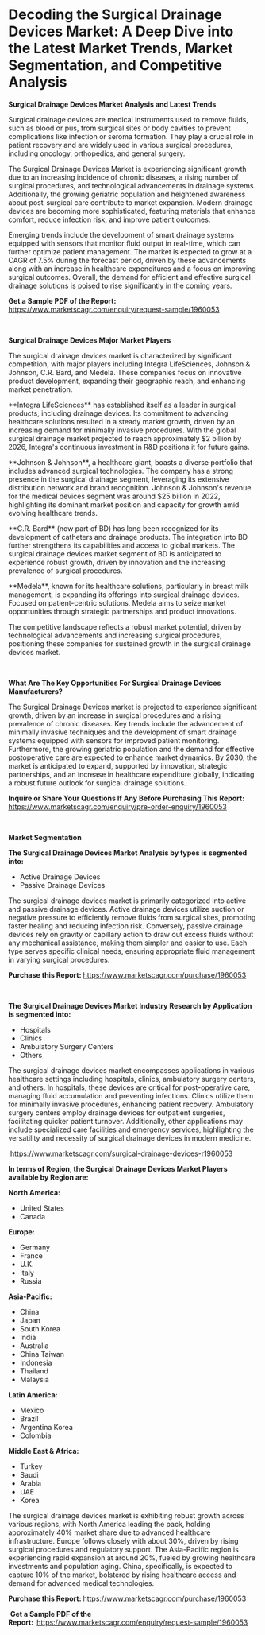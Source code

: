 <p><h1>Decoding the Surgical Drainage Devices Market: A Deep Dive into the Latest Market Trends, Market Segmentation, and Competitive Analysis</h1></p><p><strong>Surgical Drainage Devices Market Analysis and Latest Trends</strong></p>
<p><p>Surgical drainage devices are medical instruments used to remove fluids, such as blood or pus, from surgical sites or body cavities to prevent complications like infection or seroma formation. They play a crucial role in patient recovery and are widely used in various surgical procedures, including oncology, orthopedics, and general surgery. </p><p>The Surgical Drainage Devices Market is experiencing significant growth due to an increasing incidence of chronic diseases, a rising number of surgical procedures, and technological advancements in drainage systems. Additionally, the growing geriatric population and heightened awareness about post-surgical care contribute to market expansion. Modern drainage devices are becoming more sophisticated, featuring materials that enhance comfort, reduce infection risk, and improve patient outcomes. </p><p>Emerging trends include the development of smart drainage systems equipped with sensors that monitor fluid output in real-time, which can further optimize patient management. The market is expected to grow at a CAGR of 7.5% during the forecast period, driven by these advancements along with an increase in healthcare expenditures and a focus on improving surgical outcomes. Overall, the demand for efficient and effective surgical drainage solutions is poised to rise significantly in the coming years.</p></p>
<p><strong>Get a Sample PDF of the Report:&nbsp;</strong> <a href="https://www.marketscagr.com/enquiry/request-sample/1960053?utm_campaign=3577&utm_medium=2&utm_source=Github&utm_content=ia&utm_term=13042025&utm_id=surgical-drainage-devices">https://www.marketscagr.com/enquiry/request-sample/1960053</a></p>
<p>&nbsp;</p>
<p><strong>Surgical Drainage Devices Major Market Players</strong></p>
<p><p>The surgical drainage devices market is characterized by significant competition, with major players including Integra LifeSciences, Johnson & Johnson, C.R. Bard, and Medela. These companies focus on innovative product development, expanding their geographic reach, and enhancing market penetration.</p><p>**Integra LifeSciences** has established itself as a leader in surgical products, including drainage devices. Its commitment to advancing healthcare solutions resulted in a steady market growth, driven by an increasing demand for minimally invasive procedures. With the global surgical drainage market projected to reach approximately $2 billion by 2026, Integra's continuous investment in R&D positions it for future gains.</p><p>**Johnson & Johnson**, a healthcare giant, boasts a diverse portfolio that includes advanced surgical technologies. The company has a strong presence in the surgical drainage segment, leveraging its extensive distribution network and brand recognition. Johnson & Johnson's revenue for the medical devices segment was around $25 billion in 2022, highlighting its dominant market position and capacity for growth amid evolving healthcare trends.</p><p>**C.R. Bard** (now part of BD) has long been recognized for its development of catheters and drainage products. The integration into BD further strengthens its capabilities and access to global markets. The surgical drainage devices market segment of BD is anticipated to experience robust growth, driven by innovation and the increasing prevalence of surgical procedures.</p><p>**Medela**, known for its healthcare solutions, particularly in breast milk management, is expanding its offerings into surgical drainage devices. Focused on patient-centric solutions, Medela aims to seize market opportunities through strategic partnerships and product innovations.</p><p>The competitive landscape reflects a robust market potential, driven by technological advancements and increasing surgical procedures, positioning these companies for sustained growth in the surgical drainage devices market.</p></p>
<p>&nbsp;</p>
<p><strong>What Are The Key Opportunities For Surgical Drainage Devices Manufacturers?</strong></p>
<p><p>The Surgical Drainage Devices market is projected to experience significant growth, driven by an increase in surgical procedures and a rising prevalence of chronic diseases. Key trends include the advancement of minimally invasive techniques and the development of smart drainage systems equipped with sensors for improved patient monitoring. Furthermore, the growing geriatric population and the demand for effective postoperative care are expected to enhance market dynamics. By 2030, the market is anticipated to expand, supported by innovation, strategic partnerships, and an increase in healthcare expenditure globally, indicating a robust future outlook for surgical drainage solutions.</p></p>
<p><strong>Inquire or Share Your Questions If Any Before Purchasing This Report:</strong> <a href="https://www.marketscagr.com/enquiry/pre-order-enquiry/1960053?utm_campaign=3577&utm_medium=2&utm_source=Github&utm_content=ia&utm_term=13042025&utm_id=surgical-drainage-devices">https://www.marketscagr.com/enquiry/pre-order-enquiry/1960053</a></p>
<p>&nbsp;</p>
<p><strong>Market Segmentation</strong></p>
<p><strong>The Surgical Drainage Devices Market Analysis by types is segmented into:</strong></p>
<p><ul><li>Active Drainage Devices</li><li>Passive Drainage Devices</li></ul></p>
<p><p>The surgical drainage devices market is primarily categorized into active and passive drainage devices. Active drainage devices utilize suction or negative pressure to efficiently remove fluids from surgical sites, promoting faster healing and reducing infection risk. Conversely, passive drainage devices rely on gravity or capillary action to draw out excess fluids without any mechanical assistance, making them simpler and easier to use. Each type serves specific clinical needs, ensuring appropriate fluid management in varying surgical procedures.</p></p>
<p><strong>Purchase this Report:&nbsp;</strong><a href="https://www.marketscagr.com/purchase/1960053?utm_campaign=3577&utm_medium=2&utm_source=Github&utm_content=ia&utm_term=13042025&utm_id=surgical-drainage-devices">https://www.marketscagr.com/purchase/1960053</a></p>
<p>&nbsp;</p>
<p><strong>The Surgical Drainage Devices Market Industry Research by Application is segmented into:</strong></p>
<p><ul><li>Hospitals</li><li>Clinics</li><li>Ambulatory Surgery Centers</li><li>Others</li></ul></p>
<p><p>The surgical drainage devices market encompasses applications in various healthcare settings including hospitals, clinics, ambulatory surgery centers, and others. In hospitals, these devices are critical for post-operative care, managing fluid accumulation and preventing infections. Clinics utilize them for minimally invasive procedures, enhancing patient recovery. Ambulatory surgery centers employ drainage devices for outpatient surgeries, facilitating quicker patient turnover. Additionally, other applications may include specialized care facilities and emergency services, highlighting the versatility and necessity of surgical drainage devices in modern medicine.</p></p>
<p><a href="https://www.marketscagr.com/surgical-drainage-devices-r1960053?utm_campaign=3577&utm_medium=2&utm_source=Github&utm_content=ia&utm_term=13042025&utm_id=surgical-drainage-devices">&nbsp;https://www.marketscagr.com/surgical-drainage-devices-r1960053</a></p>
<p><strong>In terms of Region, the Surgical Drainage Devices Market Players available by Region are:</strong></p>
<p>
    <p> <strong> North America: </strong>
        <ul>
            <li>United States</li>
            <li>Canada</li>
        </ul>
        </p> 
    <p> <strong> Europe: </strong>
        <ul>
            <li>Germany</li>
            <li>France</li>
            <li>U.K.</li>
            <li>Italy</li>
            <li>Russia</li>
        </ul>
        </p> 
    <p> <strong> Asia-Pacific: </strong>
        <ul>
            <li>China</li>
            <li>Japan</li>
            <li>South Korea</li>
            <li>India</li>
            <li>Australia</li>
            <li>China Taiwan</li>
            <li>Indonesia</li>
            <li>Thailand</li>
            <li>Malaysia</li>
        </ul>
        </p> 
    <p> <strong> Latin America: </strong>
        <ul>
            <li>Mexico</li>
            <li>Brazil</li>
            <li>Argentina Korea</li>
            <li>Colombia</li>
        </ul>
        </p> 
    <p> <strong> Middle East & Africa: </strong>
        <ul>
            <li>Turkey</li>
            <li>Saudi</li>
            <li>Arabia</li>
            <li>UAE</li>
            <li>Korea</li>
        </ul>
    </p>
    </p>
<p><p>The surgical drainage devices market is exhibiting robust growth across various regions, with North America leading the pack, holding approximately 40% market share due to advanced healthcare infrastructure. Europe follows closely with about 30%, driven by rising surgical procedures and regulatory support. The Asia-Pacific region is experiencing rapid expansion at around 20%, fueled by growing healthcare investments and population aging. China, specifically, is expected to capture 10% of the market, bolstered by rising healthcare access and demand for advanced medical technologies.</p></p>
<p><strong>Purchase this Report: </strong><a href="https://www.marketscagr.com/purchase/1960053?utm_campaign=3577&utm_medium=2&utm_source=Github&utm_content=ia&utm_term=13042025&utm_id=surgical-drainage-devices">https://www.marketscagr.com/purchase/1960053</a></p>
<p>&nbsp;<strong>Get a Sample PDF of the Report:&nbsp;&nbsp;</strong><a href="https://www.marketscagr.com/enquiry/request-sample/1960053?utm_campaign=3577&utm_medium=2&utm_source=Github&utm_content=ia&utm_term=13042025&utm_id=surgical-drainage-devices">https://www.marketscagr.com/enquiry/request-sample/1960053</a></p>
<p><strong></strong></p>
<p><p></p><p></p><p></p></p>